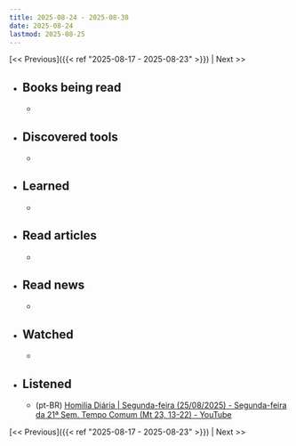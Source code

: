```yaml
---
title: 2025-08-24 - 2025-08-30
date: 2025-08-24
lastmod: 2025-08-25
---
```


[<< Previous]({{< ref "2025-08-17 - 2025-08-23" >}}) | Next >>

- ## Books being read
  -

- ## Discovered tools
  -

- ## Learned
  -

- ## Read articles
  -

- ## Read news
  -

- ## Watched
  -

- ## Listened
  - (pt-BR) [Homilia Diária | Segunda-feira (25/08/2025) - Segunda-feira da 21ª Sem. Tempo Comum (Mt 23, 13-22) - YouTube](https://www.youtube.com/watch?v=0CpTnpF3L1g)

[<< Previous]({{< ref "2025-08-17 - 2025-08-23" >}}) | Next >>
